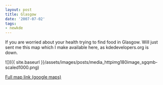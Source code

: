 ```yaml
---
layout: post
title: Glasgow
date: '2007-07-02'
tags:
- newkde
---
```


If you are worried about your health trying to find food in Glasgow. Will just sent me this map which I make available here, as kdedevelopers.org is down.

 ![]({{ site.baseurl }}/assets/images/posts/media_httpimg180image_sgqmb-scaled1000.png)

[Full map link (google maps)][1]

[1]: [http://maps.google.co.uk/maps/ms?ie=UTF8&hl=en&msa=0&t=h&om=1...](http://maps.google.co.uk/maps/ms?ie=UTF8&hl=en&msa=0&t=h&om=1&msid=101167196505765855700.00000113868d79b5f6a7c&ll=55.860935),-4.253812&spn=0.005022,0.014591&z=16

